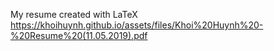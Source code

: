 My resume created with LaTeX
https://khoihuynh.github.io/assets/files/Khoi%20Huynh%20-%20Resume%20(11.05.2019).pdf
